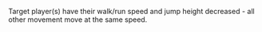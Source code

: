 Target player(s) have their walk/run speed and jump height decreased - all other movement move at the same speed.